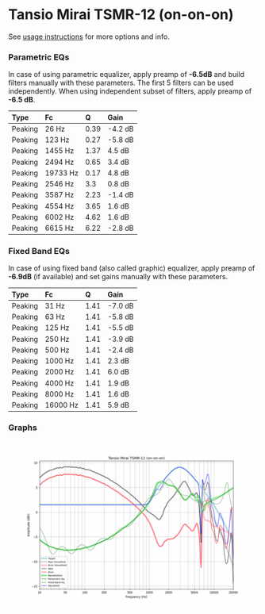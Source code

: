 # Tansio Mirai TSMR-12 (on-on-on)
See [usage instructions](https://github.com/jaakkopasanen/AutoEq#usage) for more options and info.

### Parametric EQs
In case of using parametric equalizer, apply preamp of **-6.5dB** and build filters manually
with these parameters. The first 5 filters can be used independently.
When using independent subset of filters, apply preamp of **-6.5 dB**.

| Type    | Fc       |    Q | Gain    |
|:--------|:---------|:-----|:--------|
| Peaking | 26 Hz    | 0.39 | -4.2 dB |
| Peaking | 123 Hz   | 0.27 | -5.8 dB |
| Peaking | 1455 Hz  | 1.37 | 4.5 dB  |
| Peaking | 2494 Hz  | 0.65 | 3.4 dB  |
| Peaking | 19733 Hz | 0.17 | 4.8 dB  |
| Peaking | 2546 Hz  | 3.3  | 0.8 dB  |
| Peaking | 3587 Hz  | 2.23 | -1.4 dB |
| Peaking | 4554 Hz  | 3.65 | 1.6 dB  |
| Peaking | 6002 Hz  | 4.62 | 1.6 dB  |
| Peaking | 6615 Hz  | 6.22 | -2.8 dB |

### Fixed Band EQs
In case of using fixed band (also called graphic) equalizer, apply preamp of **-6.9dB**
(if available) and set gains manually with these parameters.

| Type    | Fc       |    Q | Gain    |
|:--------|:---------|:-----|:--------|
| Peaking | 31 Hz    | 1.41 | -7.0 dB |
| Peaking | 63 Hz    | 1.41 | -5.8 dB |
| Peaking | 125 Hz   | 1.41 | -5.5 dB |
| Peaking | 250 Hz   | 1.41 | -3.9 dB |
| Peaking | 500 Hz   | 1.41 | -2.4 dB |
| Peaking | 1000 Hz  | 1.41 | 2.3 dB  |
| Peaking | 2000 Hz  | 1.41 | 6.0 dB  |
| Peaking | 4000 Hz  | 1.41 | 1.9 dB  |
| Peaking | 8000 Hz  | 1.41 | 1.6 dB  |
| Peaking | 16000 Hz | 1.41 | 5.9 dB  |

### Graphs
![](./Tansio%20Mirai%20TSMR-12%20(on-on-on).png)